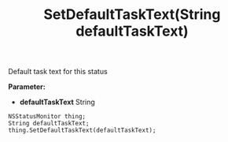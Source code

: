 ﻿---
uid: crmscript_ref_NSStatusMonitor_SetDefaultTaskText
title: SetDefaultTaskText(String defaultTaskText)
intellisense: NSStatusMonitor.SetDefaultTaskText
keywords: NSStatusMonitor, GetDefaultTaskText
so.topic: reference
---

Default task text for this status

**Parameter:** 
 - **defaultTaskText** String

```crmscript
NSStatusMonitor thing;
String defaultTaskText;
thing.SetDefaultTaskText(defaultTaskText);
```

